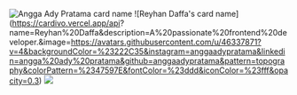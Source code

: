 ![Angga Ady Pratama card name](https://cardivo.vercel.app/api?name=Angga%20Ady%20Pratama&description=A%20passionate%20frontend%20developer.&image=https://avatars.githubusercontent.com/u/46337871?v=4&backgroundColor=%23222C35&instagram=anggaadypratama&linkedin=angga%20ady%20pratama&github=anggaadypratama&pattern=topography&colorPattern=%2347597E&fontColor=%23ddd&iconColor=%23fff&opacity=0.3)
![Reyhan Daffa's card name](https://cardivo.vercel.app/api?
name=Reyhan%20Daffa&description=A%20passionate%20frontend%20developer.&image=https://avatars.githubusercontent.com/u/46337871?v=4&backgroundColor=%23222C35&instagram=anggaadypratama&linkedin=angga%20ady%20pratama&github=anggaadypratama&pattern=topography&colorPattern=%2347597E&fontColor=%23ddd&iconColor=%23fff&opacity=0.3)
![](https://komarev.com/ghpvc/?username=xxzerr&style=flat)
